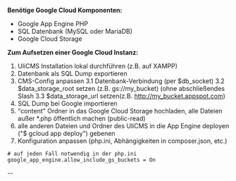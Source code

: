**Benötige Google Cloud Komponenten:**
* Google App Engine PHP
* SQL Datenbank (MySQL oder MariaDB)
* Google Cloud Storage

**Zum Aufsetzen einer Google Cloud Instanz:**
1. UliCMS Installation lokal durchführen (z.B. auf XAMPP)
2. Datenbank als SQL Dump exportieren
3. CMS-Config anpassen
3.1 Datenbank-Verbindung (per $db_socket)
3.2 $data_storage_root setzen (z.B. gs://my_bucket) (ohne abschließendes Slash
3.3 $data_storage_url setzen(z.B. http://my_bucket.appspot.com)
4. SQL Dump bei Google importieren
5. "content" Ordner in das Google Cloud Storage hochladen, alle Dateien außer *.php öffentlich machen (public-read)
7. alle anderen Dateien und Ordner des UliCMS in die App Engine deployen ("$ gcloud app deploy")
gebenen
8. Konfiguration anpassen (php.ini, Abhängigkeiten in composer.json, etc.)
```
# auf jeden Fall notwendig in der php.ini
google_app_engine.allow_include_gs_buckets = On
```
--



